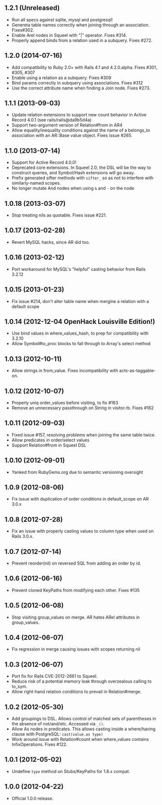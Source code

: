 ## 1.2.1 (Unreleased)

* Run all specs against sqlite, mysql and postgresql!
* Genereta table names correctly when joining through an association. Fixes#302.
* Enable Arel nodes in Squeel with "|" operator. Fixes #314.
* Properly append binds from a relation used in a subquery. Fixes #272.

## 1.2.0 (2014-07-16)

* Add compatibility to Ruby 2.0+ with Rails 4.1 and 4.2.0.alpha.
  Fixes #301, #305, #307
* Enable using a relation as a subquery. Fixes #309
* Bind params correctly in subquery using associations. Fixes #312
* Use the correct attribute name when finding a Join node. Fixes #273.

## 1.1.1 (2013-09-03)

* Update relation extensions to support new count behavior in Active Record
  4.0.1 (see rails/rails@da9b5d4a)
* Support two-argument version of Relation#from in AR4
* Allow equality/inequality conditions against the name of a belongs_to
  association with an AR::Base value object. Fixes issue #265.

## 1.1.0 (2013-07-14)

* Support for Active Record 4.0.0!
* Deprecated core extensions. In Squeel 2.0, the DSL will be the way to
  construct queries, and Symbol/Hash extensions will go away.
* Prefix generated sifter methods with `sifter_` so as not to interfere with
  similarly-named scopes.
* No longer mutate And nodes when using `&` and `-` on the node

## 1.0.18 (2013-03-07)

* Stop treating nils as quotable. Fixes issue #221.

## 1.0.17 (2013-02-28)

* Revert MySQL hacks, since AR did too.

## 1.0.16 (2013-02-12)

* Port workaround for MySQL's "helpful" casting behavior from Rails 3.2.12

## 1.0.15 (2013-01-23)

* Fix issue #214, don't alter table name when mergine a relation with a default
  scope

## 1.0.14 (2012-12-04 OpenHack Louisville Edition!)

* Use bind values in where_values_hash, to prep for compatibility with 3.2.10
* Allow Symbol#to_proc blocks to fall through to Array's select method

## 1.0.13 (2012-10-11)

* Allow strings in from_value. Fixes incompatibility with acts-as-taggable-on.

## 1.0.12 (2012-10-07)

* Properly uniq order_values before visiting, to fix #163
* Remove an unnecessary passthrough on String in visitor.rb. Fixes #162

## 1.0.11 (2012-09-03)

* Fixed issue #157, resolving problems when joining the same table twice.
* Allow predicates in order/select values
* Support Relation#from in Squeel DSL

## 1.0.10 (2012-09-01)

* Yanked from RubyGems.org due to semantic versioning oversight

## 1.0.9 (2012-08-06)

* Fix issue with duplication of order conditions in default_scope on AR 3.0.x

## 1.0.8 (2012-07-28)

* Fix an issue with properly casting values to column type when used
  on Rails 3.0.x.

## 1.0.7 (2012-07-14)

* Prevent reorder(nil) on reversed SQL from adding an order by id.

## 1.0.6 (2012-06-16)

* Prevent cloned KeyPaths from modifying each other. Fixes #135

## 1.0.5 (2012-06-08)

* Stop visiting group_values on merge. AR hates ARel attributes in
  group_values.

## 1.0.4 (2012-06-07)

* Fix regression in merge causing issues with scopes returning nil

## 1.0.3 (2012-06-07)

* Port fix for Rails CVE-2012-2661 to Squeel.
* Reduce risk of a potential memory leak through overzealous
  calling to to_sym.
* Allow right-hand relation conditions to prevail in Relation#merge.

## 1.0.2 (2012-05-30)

* Add groupings to DSL. Allows control of matched sets of
  parentheses in the absence of not/and/etc. Accessed via
  `_()`.
* Allow As nodes in predicates. This allows casting inside
  a where/having clause with PostgreSQL: `cast(value.as type)`
* Work around issue with Relation#count when where_values
  contains InfixOperations. Fixes #122.

## 1.0.1 (2012-05-02)

* Undefine `type` method on Stubs/KeyPaths for 1.8.x compat.

## 1.0.0 (2012-04-22)

* Official 1.0.0 release.
